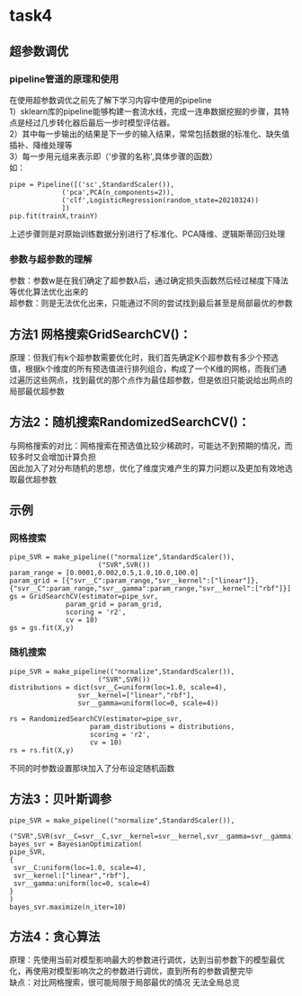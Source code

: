 # task4
## 超参数调优
### pipeline管道的原理和使用
在使用超参数调优之前先了解下学习内容中使用的pipeline    
1）sklearn库的pipeline能够构建一套流水线，完成一连串数据挖掘的步骤，其特点是经过几步转化器后最后一步时模型评估器。   
2）其中每一步输出的结果是下一步的输入结果，常常包括数据的标准化、缺失值插补、降维处理等    
3）每一步用元组来表示即（'步骤的名称',具体步骤的函数）   
如：

	pipe = Pipeline([('sc',StandardScaler()),
                 ('pca',PCA(n_components=2)),
                 ('clf',LogisticRegression(random_state=20210324))   
                 ])
	pip.fit(trainX,trainY)
上述步骤则是对原始训练数据分别进行了标准化、PCA降维、逻辑斯蒂回归处理   
### 参数与超参数的理解   
参数：参数w是在我们确定了超参数λ后，通过确定损失函数然后经过梯度下降法等优化算法优化出来的     
超参数：则是无法优化出来，只能通过不同的尝试找到最后甚至是局部最优的参数    
## 方法1 网格搜索GridSearchCV()：
原理：但我们有k个超参数需要优化时，我们首先确定K个超参数有多少个预选值，根据k个维度的所有预选值进行排列组合，构成了一个K维的网格，而我们通过遍历这些网点，找到最优的那个点作为最佳超参数，但是依旧只能说给出网点的局部最优超参数    
## 方法2：随机搜索RandomizedSearchCV()：
与网格搜索的对比：网格搜索在预选值比较少稀疏时，可能达不到预期的情况，而较多时又会增加计算负担    
因此加入了对分布随机的思想，优化了维度灾难产生的算力问题以及更加有效地选取最优超参数   
##  示例 
### 网格搜索
	pipe_SVR = make_pipeline(("normalize",StandardScaler()),
                          ("SVR",SVR())	
	param_range = [0.0001,0.002,0.5,1.0,10.0,100.0]
	param_grid = [{"svr__C":param_range,"svr__kernel":["linear"]},  {"svr__C":param_range,"svr__gamma":param_range,"svr__kernel":["rbf"]}]
	gs = GridSearchCV(estimator=pipe_svr,
                  param_grid = param_grid,
                  scoring = 'r2',
                  cv = 10)    
	gs = gs.fit(X,y)

### 随机搜索  
	pipe_SVR = make_pipeline(("normalize",StandardScaler()),
                          ("SVR",SVR())	
	distributions = dict(svr__C=uniform(loc=1.0, scale=4), 
                     svr__kernel=["linear","rbf"],                                   
                     svr__gamma=uniform(loc=0, scale=4))

	rs = RandomizedSearchCV(estimator=pipe_svr,
                        param_distributions = distributions,
                        scoring = 'r2',
                        cv = 10)     
	rs = rs.fit(X,y)
不同的时参数设置那块加入了分布设定随机函数   

## 方法3：贝叶斯调参
	pipe_SVR = make_pipeline(("normalize",StandardScaler()),
                          ("SVR",SVR(svr__C=svr__C,svr__kernel=svr__kernel,svr__gamma=svr__gamma))
	bayes_svr = BayesianOptimization(
    pipe_SVR, 
    {
     svr__C:uniform(loc=1.0, scale=4), 
     svr__kernel:["linear","rbf"],                                   
     svr__gamma:uniform(loc=0, scale=4)
    }
	)
	bayes_svr.maximize(n_iter=10)
## 方法4：贪心算法  
原理：先使用当前对模型影响最大的参数进行调优，达到当前参数下的模型最优化，再使用对模型影响次之的参数进行调优，直到所有的参数调整完毕  
缺点：对比网格搜索，很可能局限于局部最优的情况   无法全局总览  
